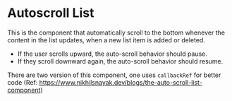 # Autoscroll List

This is the component that automatically scroll to the bottom whenever the content in the list updates, when a new list item is added or deleted.

- If the user scrolls upward, the auto-scroll behavior should pause.
- If they scroll downward again, the auto-scroll behavior should resume.

There are two version of this component, one uses `callbackRef` for better code (Ref: <https://www.nikhilsnayak.dev/blogs/the-auto-scroll-list-component>)
